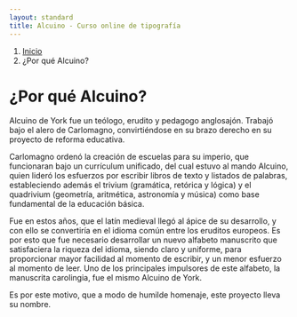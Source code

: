```yaml
---
layout: standard
title: Alcuino - Curso online de tipografía
---
```


<ol class="breadcrumb">
	<li><a href="{{ site.baseurl }}/">Inicio</a></li>
	<li class="active">¿Por qué Alcuino?</li>
</ol>
<h1>¿Por qué Alcuino?</h1>
<span class="sub">Alcuino de York</span> fue un teólogo, erudito y pedagogo anglosajón.
Trabajó bajo el alero de Carlomagno, convirtiéndose en su brazo derecho en su proyecto de reforma educativa.

Carlomagno ordenó la creación de escuelas para su imperio, que funcionaran bajo un currículum unificado, del cual estuvo al mando Alcuino, quien lideró los esfuerzos por escribir libros de texto y listados de palabras, estableciendo además el trivium (gramática, retórica y lógica) y el quadrivium (geometría, aritmética, astronomía y música) como base fundamental de la educación básica.

Fue en estos años, que el latín medieval llegó al ápice de su desarrollo, y con ello se convertiría en el idioma común entre los eruditos europeos. Es por esto que fue necesario desarrollar un nuevo alfabeto manuscrito que satisfaciera la riqueza del idioma, siendo claro y uniforme, para proporcionar mayor facilidad al momento de escribir, y un menor esfuerzo al momento de leer. Uno de los principales impulsores de este alfabeto, la <span class="sub">manuscrita carolingia</span>, fue el mismo Alcuino de York.

Es por este motivo, que a modo de humilde homenaje, este proyecto lleva su nombre.